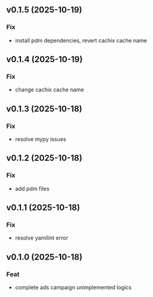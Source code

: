 ## v0.1.5 (2025-10-19)

### Fix

- install pdm dependencies, revert cachix cache name

## v0.1.4 (2025-10-19)

### Fix

- change cachix cache name

## v0.1.3 (2025-10-18)

### Fix

- resolve mypy issues

## v0.1.2 (2025-10-18)

### Fix

- add pdm files

## v0.1.1 (2025-10-18)

### Fix

- resolve yamllint error

## v0.1.0 (2025-10-18)

### Feat

- complete ads campaign unimplemented logics

